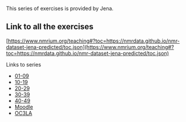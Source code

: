 This series of exercises is provided by Jena.


## Link to all the exercises

[https://www.nmrium.org/teaching#?toc=https://nmrdata.github.io/nmr-dataset-jena-predicted/toc.json](https://www.nmrium.org/teaching#?toc=https://nmrdata.github.io/nmr-dataset-jena-predicted/toc.json)

Links to series

* [01-09](https://www.nmrium.org/teaching#?toc=https://nmrdata.github.io/nmr-dataset-jena-predicted/toc_01-09.json)
* [10-19](https://www.nmrium.org/teaching#?toc=https://nmrdata.github.io/nmr-dataset-jena-predicted/toc_10-19.json)
* [20-29](https://www.nmrium.org/teaching#?toc=https://nmrdata.github.io/nmr-dataset-jena-predicted/toc_20-29.json)
* [30-39](https://www.nmrium.org/teaching#?toc=https://nmrdata.github.io/nmr-dataset-jena-predicted/toc_30-39.json)
* [40-49](https://www.nmrium.org/teaching#?toc=https://nmrdata.github.io/nmr-dataset-jena-predicted/toc_40-49.json)
* [Moodle](https://www.nmrium.org/teaching#?toc=https://nmrdata.github.io/nmr-dataset-jena-predicted/toc_Moodle.json)
* [OC3LA](https://www.nmrium.org/teaching#?toc=https://nmrdata.github.io/nmr-dataset-jena-predicted/toc_OC3LA.json)
